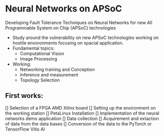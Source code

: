 # Neural Networks on APSoC
Developing Fault Tolerance Techniques on Neural Networks for new All Programmable System on Chip (APSoC) technologies

 * Study around the vulnerability on new APSoC technologies working on hostile envoronments focusing on spacial application.
 * Fundamental topics:
   * Computational Vision
   * Image Processing
 * Working:
   * Networking training and Conception
   * Inference and measurement
   * Topology Selection

## First works:
 [] Selection of a FPGA AMD Xilinx board
 [] Setting up the environment on the working station
 [] PetaLinux Installation
 [] Implementation of the neural networks demo application
 [] Data collection
 [] Acquirement and extaction of data from the data bases
 [] Conversion of the data to the PyTorch or TensorFlow Vitis AI 
